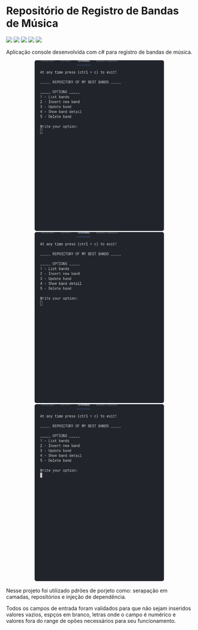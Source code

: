 # Repositório de Registro de Bandas de Música
 ![](https://img.shields.io/badge/C%23-239120?style=for-the-badge&logo=c-sharp&logoColor=white) ![](https://img.shields.io/badge/.NET-5C2D91?style=for-the-badge&logo=dot-net&logoColor=white) ![](https://img.shields.io/badge/Microsoft-666666?style=for-the-badge&logo=microsoft&logoColor=white) ![](https://img.shields.io/badge/Git-F05032?style=for-the-badge&logo=git&logoColor=white) ![](https://img.shields.io/badge/Visual_Studio_Code-0078D4?style=for-the-badge&logo=visual%20studio%20code&logoColor=white)

 Aplicação console desenvolvida com c# para registro de bandas de música.

<p align="center">
  <kbd><img src="./Images/CreateBand.gif" width="350" style="border-radius: 5px"></kbd>
  <kbd><img src="./Images/ViewAndDelete.gif" width="350" style="border-radius: 5px"></kbd>
  <kbd><img src="./Images/UpdateBand.gif" width="350" style="border-radius: 5px"></kbd>
</p>

Nesse projeto foi utilizado pdrões de porjeto como: serapação em camadas, repositórios e injeção de dependência.

Todos os campos de entrada foram validados para que não sejam inseridos valores vazios, espços em branco, letras onde o campo é numérico e valores fora do range de opões necessários para seu funcionamento.
